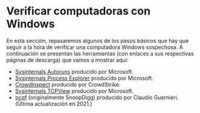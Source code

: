 # Verificar computadoras con Windows

En esta sección, repasaremos algunos de los pasos básicos que hay que seguir a la hora de verificar una computadora Windows sospechosa. A continuación se presentan las herramientas (con enlaces a sus respectivas páginas de descarga) que vamos a mostrar aquí:

* [Sysinternals Autoruns](https://technet.microsoft.com/en-ca/sysinternals/bb963902.aspx) producido por Microsoft.
* [Sysinternals Process Explorer](https://docs.microsoft.com/en-us/sysinternals/downloads/process-explorer) producido por Microsoft.
* [CrowdInspect](https://www.crowdstrike.com/resources/community-tools/crowdinspect-tool/) producido por CrowdStrike.
* [Sysinternals TCPView](https://technet.microsoft.com/en-us/sysinternals/tcpview.aspx) producido por Microsoft.
* [pcqf](https://github.com/botherder/pcqf) (originalmente SnoopDigg) producido por Claudio Guarnieri. (Última actualización en 2021.)
